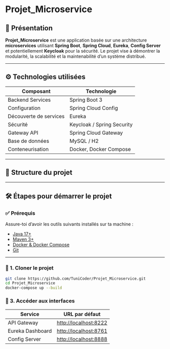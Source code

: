 # Projet_Microservice

## 🚀 Présentation

**Projet_Microservice** est une application basée sur une architecture **microservices** utilisant **Spring Boot**, **Spring Cloud**, **Eureka**, **Config Server** et potentiellement **Keycloak** pour la sécurité. Le projet vise à démontrer la modularité, la scalabilité et la maintenabilité d’un système distribué.


---

## ⚙️ Technologies utilisées

| Composant               | Technologie         |
|------------------------|---------------------|
| Backend Services       | Spring Boot 3       |
| Configuration          | Spring Cloud Config |
| Découverte de services | Eureka              |
| Sécurité               | Keycloak / Spring Security |
| Gateway API            | Spring Cloud Gateway |
| Base de données        | MySQL  / H2            |
| Conteneurisation       | Docker, Docker Compose |


---

## 📁 Structure du projet


---

## 🛠️ Étapes pour démarrer le projet

### ✅ Prérequis

Assure-toi d’avoir les outils suivants installés sur ta machine :

- [Java 17+](https://adoptium.net/)
- [Maven 3+](https://maven.apache.org/)
- [Docker & Docker Compose](https://www.docker.com/products/docker-desktop/)
- [Git](https://git-scm.com/)


---

### 🧪 1. Cloner le projet

```bash
git clone https://github.com/TuniCoder/Projet_Microservice.git
cd Projet_Microservice
docker-compose up --build

````

### 📂 3. Accéder aux interfaces

| Service               | URL par défaut            |
|-----------------------|---------------------------|
| API Gateway           | [http://localhost:8222](http://localhost:8222)     |
| Eureka Dashboard      | [http://localhost:8761](http://localhost:8761)     |
| Config Server         | [http://localhost:8888](http://localhost:8888)     |


